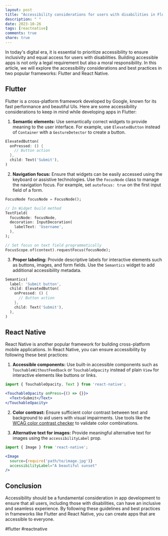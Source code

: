 ```yaml
---
layout: post
title: "Accessibility considerations for users with disabilities in Flutter and React Native"
description: " "
date: 2023-10-26
tags: [reactnative]
comments: true
share: true
---
```


In today's digital era, it is essential to prioritize accessibility to ensure inclusivity and equal access for users with disabilities. Building accessible apps is not only a legal requirement but also a moral responsibility. In this article, we will explore the accessibility considerations and best practices in two popular frameworks: Flutter and React Native.

## Flutter 

Flutter is a cross-platform framework developed by Google, known for its fast performance and beautiful UIs. Here are some accessibility considerations to keep in mind while developing apps in Flutter:

1. **Semantic elements:** Use semantically correct widgets to provide meaning to the user interface. For example, use `ElevatedButton` instead of `Container` with a `GestureDetector` to create a button.

```dart
ElevatedButton(
  onPressed: () {
    // Button action
  },
  child: Text('Submit'),
)
```

2. **Navigation focus:** Ensure that widgets can be easily accessed using the keyboard or assistive technologies. Use the `FocusNode` class to manage the navigation focus. For example, set `autofocus: true` on the first input field of a form.

```dart
FocusNode focusNode = FocusNode();

// In Widget build method
TextField(
  focusNode: focusNode,
  decoration: InputDecoration(
    labelText: 'Username',
  ),
);

// Set focus on text field programmatically
FocusScope.of(context).requestFocus(focusNode);
```

3. **Proper labeling:** Provide descriptive labels for interactive elements such as buttons, images, and form fields. Use the `Semantics` widget to add additional accessibility metadata.

```dart
Semantics(
  label: 'Submit button',
  child: ElevatedButton(
    onPressed: () {
      // Button action
    },
    child: Text('Submit'),
  ),
)
```

## React Native

React Native is another popular framework for building cross-platform mobile applications. In React Native, you can ensure accessibility by following these best practices:

1. **Accessible components:** Use built-in accessible components such as `TouchableWithoutFeedback` or `TouchableOpacity` instead of plain `View` for interactive elements like buttons or links.

```jsx
import { TouchableOpacity, Text } from 'react-native';

<TouchableOpacity onPress={() => {}}>
  <Text>Submit</Text>
</TouchableOpacity>
```

2. **Color contrast:** Ensure sufficient color contrast between text and background to aid users with visual impairments. Use tools like the [WCAG color contrast checker](https://webaim.org/resources/contrastchecker/) to validate color combinations.

3. **Alternative text for images:** Provide meaningful alternative text for images using the `accessibilityLabel` prop.

```jsx
import { Image } from 'react-native';

<Image
  source={require('path/to/image.jpg')}
  accessibilityLabel="A beautiful sunset"
/>
```

## Conclusion

Accessibility should be a fundamental consideration in app development to ensure that all users, including those with disabilities, can have an inclusive and seamless experience. By following these guidelines and best practices in frameworks like Flutter and React Native, you can create apps that are accessible to everyone.

#flutter #reactnative